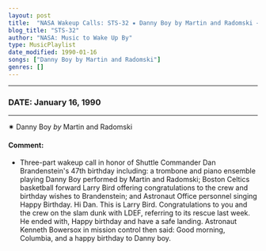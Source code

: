```yaml
---
layout: post
title:  "NASA Wakeup Calls: STS-32 ✷ Danny Boy by Martin and Radomski ⊹ January 16, 1990"
blog_title: "STS-32"
author: "NASA: Music to Wake Up By"
type: MusicPlaylist
date_modified: 1990-01-16
songs: ["Danny Boy by Martin and Radomski"]
genres: []
---
```


----
### DATE: January 16, 1990
----
✷ Danny Boy *by* Martin and Radomski  

#### Comment:
* Three-part wakeup call in honor of Shuttle Commander Dan Brandenstein's 47th birthday including: a trombone and piano ensemble playing Danny Boy performed by   Martin and Radomski; Boston Celtics basketball forward Larry Bird offering congratulations to the crew and birthday wishes to Brandenstein; and Astronaut Office  personnel singing Happy Birthday. Hi Dan. This is Larry Bird. Congratulations to you and the crew on the slam dunk with LDEF, referring to its rescue last week. He ended with, Happy birthday and have a safe landing. Astronaut Kenneth Bowersox in mission control then said: Good morning, Columbia, and a happy birthday to Danny boy.



<br/>
<center>
	<a target="_blank"
	   href="https://twitter.com/intent/tweet?hashtags=Space,NASA,Playlist,NASAWakeupCalls,SpaceProgram&text=🚀 {{ page.author}}, '{{ page.songs.first }}' {{ page.title }}, {{ page.date | date: '%B %d, %Y' }}, {{ site.url }}{{ page.url }}&via=nasawakeupcalls"><i class="fab fa-twitter" title="Tweet this page" alt="Tweet this page" style="font-size: 1.3em;"></i></a>
	&nbsp; 	<i class="fas fa-user-astronaut" style="font-size: 1.5em;"></i> &nbsp;
    <a id="custom_amazon_link"
       type="amzn" search="#"
       category="popular music">
    <i class="fab fa-amazon" style="font-size: 1.3em;"></i></a>
</center>

<!-- Randomly resolve an individual entry from a song array -->
<script src="/assets/javascript/seedrandom.min.js"></script>
<script>
  var wake_me_up = ["Danny Boy by Martin and Radomski"];
  var prng = new Math.seedrandom();
  function randomSong() {
    song = wake_me_up[Math.floor(Math.random() * wake_me_up.length)];
    var amazon_link = document.getElementById("custom_amazon_link");
    amazon_link.setAttribute("search", song);
  }
  window.onload = randomSong();
</script>
